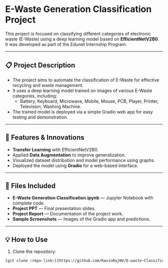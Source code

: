 # E-Waste Generation Classification Project

This project is focused on classifying different categories of electronic waste (E-Waste) using a deep learning model based on **EfficientNetV2B0**. It was developed as part of the Edunet Internship Program.

---

## 📋 Project Description
- The project aims to automate the classification of E-Waste for effective recycling and waste management.
- It uses a deep learning model trained on images of various E-Waste categories, including:
  - Battery, Keyboard, Microwave, Mobile, Mouse, PCB, Player, Printer, Television, Washing Machine.
- The trained model is deployed via a simple Gradio web app for easy testing and demonstration.

---

## 🚀 Features & Innovations
- **Transfer Learning** with EfficientNetV2B0.
- Applied **Data Augmentation** to improve generalization.
- Visualized dataset distribution and model performance using graphs.
- Deployed the model using **Gradio** for a web-based interface.

---

## 📂 Files Included
- **E-Waste Generation Classification.ipynb** — Jupyter Notebook with complete code.
- **Project PPT** — Final presentation slides.
- **Project Report** — Documentation of the project work.
- **Sample Screenshots** — Images of the Gradio app and predictions.

---

## 💡 How to Use
1. Clone the repository:
```bash
[git clone <repo-link>](https://github.com/KavinRajNV/E-waste-Classification-Final-Submission.git)
